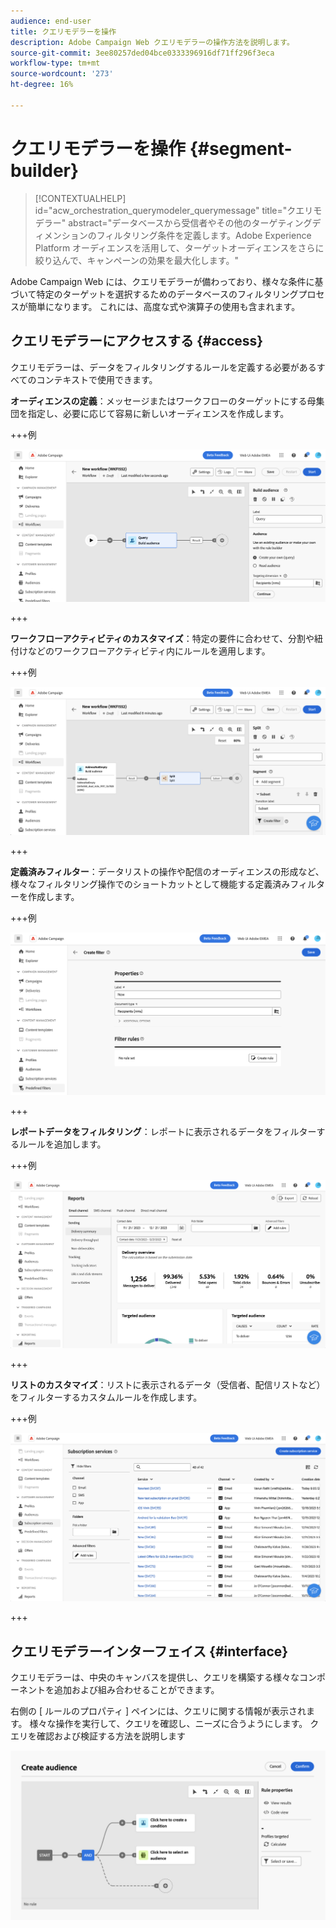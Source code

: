 ```yaml
---
audience: end-user
title: クエリモデラーを操作
description: Adobe Campaign Web クエリモデラーの操作方法を説明します。
source-git-commit: 3ee80257ded04bce0333396916df71ff296f3eca
workflow-type: tm+mt
source-wordcount: '273'
ht-degree: 16%

---
```


# クエリモデラーを操作 {#segment-builder}


>[!CONTEXTUALHELP]
>id="acw_orchestration_querymodeler_querymessage"
>title="クエリモデラー"
>abstract="データベースから受信者やその他のターゲティングディメンションのフィルタリング条件を定義します。Adobe Experience Platform オーディエンスを活用して、ターゲットオーディエンスをさらに絞り込んで、キャンペーンの効果を最大化します。"

Adobe Campaign Web には、クエリモデラーが備わっており、様々な条件に基づいて特定のターゲットを選択するためのデータベースのフィルタリングプロセスが簡単になります。 これには、高度な式や演算子の使用も含まれます。

## クエリモデラーにアクセスする {#access}

クエリモデラーは、データをフィルタリングするルールを定義する必要があるすべてのコンテキストで使用できます。

**オーディエンスの定義**：メッセージまたはワークフローのターゲットにする母集団を指定し、必要に応じて容易に新しいオーディエンスを作成します。 <!--(LINK TBD)-->

+++例

![](assets/access-audience.png)

+++

**ワークフローアクティビティのカスタマイズ**：特定の要件に合わせて、分割や紐付けなどのワークフローアクティビティ内にルールを適用します。 <!--(LINK TBD)-->

+++例

![](assets/access-workflow.png)

+++

<!--**Dynamize content**: make your content dynamic by creating conditions that define which content should be displayed to different recipients, ensuring personalized and relevant messaging.

+++Example

![](assets/access-audience.png)

 +++
-->

**定義済みフィルター**：データリストの操作や配信のオーディエンスの形成など、様々なフィルタリング操作でのショートカットとして機能する定義済みフィルターを作成します。 <!--(LINK TBD)-->

+++例

![](assets/access-predefined-filter.png)

+++

**レポートデータをフィルタリング**：レポートに表示されるデータをフィルターするルールを追加します。 <!--(LINK TBD)-->

+++例

![](assets/access-reports.png)

+++

**リストのカスタマイズ**：リストに表示されるデータ（受信者、配信リストなど）をフィルターするカスタムルールを作成します。 <!--(LINK TBD)-->

+++例

![](assets/access-lists.png)

+++

## クエリモデラーインターフェイス {#interface}

クエリモデラーは、中央のキャンバスを提供し、クエリを構築する様々なコンポーネントを追加および組み合わせることができます。

右側の [ ルールのプロパティ ] ペインには、クエリに関する情報が表示されます。 様々な操作を実行して、クエリを確認し、ニーズに合うようにします。 クエリを確認および検証する方法を説明します

![](assets/query-interface.png)
